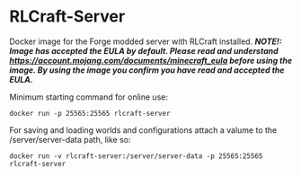# RLCraft-Server
Docker image for the Forge modded server with RLCraft installed.
***NOTE!: Image has accepted the EULA by default. Please read and understand https://account.mojang.com/documents/minecraft_eula before using the image. By using the image you confirm you have read and accepted the EULA.***

Minimum starting command for online use:
```
docker run -p 25565:25565 rlcraft-server
```

For saving and loading worlds and configurations attach a valume to the /server/server-data path, like so:
```
docker run -v rlcraft-server:/server/server-data -p 25565:25565 rlcraft-server
```
